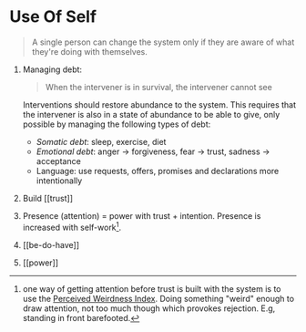 # Use Of Self

> A single person can change the system only if they are aware of what they're doing with themselves.

1. Managing debt:
    > When the intervener is in survival, the intervener cannot see
    
    Interventions should restore abundance to the system. This requires that the intervener is also in a state of abundance to be able to give, only possible by managing the following types of debt:
    
    * *Somatic debt*: sleep, exercise, diet
    * *Emotional debt*: anger -> forgiveness, fear -> trust, sadness -> acceptance
    * Language: use requests, offers, promises and declarations more intentionally
3. Build [[trust]]
4. Presence (attention) = power with trust + intention. Presence is increased with self-work[^1].
5. [[be-do-have]]
6. [[power]]

[^1]: one way of getting attention before trust is built with the system is to use the [Perceived Weirdness Index](http://www.ideasunlimited.com/blog-leadership-development/perceived-weirdness-index/). Doing something "weird" enough to draw attention, not too much though which provokes rejection. E.g, standing in front barefooted.
